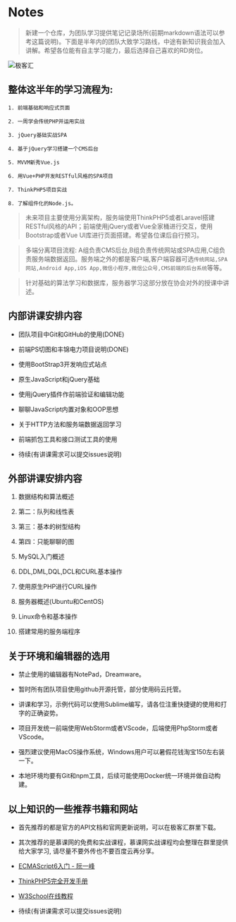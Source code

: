 # Notes

> 新建一个仓库，为团队学习提供笔记记录场所(前期markdown语法可以参考这篇说明)。下面是半年内的团队大致学习路线，中途有新知识我会加入讲解。希望各位能有自主学习能力，最后选择自己喜欢的RD岗位。

<p style="width: 300px; text-align: center;">

![极客汇](http://ool6x4l46.bkt.clouddn.com/jikehui.jpg)

</p>

<!-- more -->

## 整体这半年的学习流程为:

```
1. 前端基础和响应式页面

2. 一周学会传统PHP并运用实战

3. jQuery基础实战SPA

4. 基于jQuery学习搭建一个CMS后台

5. MVVM新秀Vue.js

6. 用Vue+PHP开发RESTful风格的SPA项目

7. ThinkPHP5项目实战

8. 了解组件化的Node.js。
```

> 未来项目主要使用分离架构，服务端使用ThinkPHP5或者Laravel搭建RESTful风格的API；前端使用jQuery或者Vue全家桶进行交互，使用Bootstrap或者Vue UI库进行页面搭建。希望各位课后自行预习。

> 多端分离项目流程: A组负责CMS后台,B组负责传统网站或SPA应用,C组负责服务端数据返回。服务端之外的都是客户端,客户端容器可选`传统网站,SPA网站,Android App,iOS App,微信小程序,微信公众号,CMS前端的后台系统`等等。

> 针对基础的算法学习和数据库，服务器学习这部分放在协会对外的授课中讲述。

## 内部讲课安排内容

- 团队项目中Git和GitHub的使用(DONE)

- 前端PS切图和丰锦电力项目说明(DONE)

- 使用BootStrap3开发响应式站点

- 原生JavaScript和jQuery基础

- 使用jQuery插件作前端验证和编辑功能

- 聊聊JavaScript内置对象和OOP思想

- 关于HTTP方法和服务端数据返回学习

- 前端抓包工具和接口测试工具的使用

- 待续(有讲课需求可以提交issues说明)

## 外部讲课安排内容

01. 数据结构和算法概述

02. 第二：队列和线性表

03. 第三：基本的树型结构

04. 第四：只能聊聊的图

05. MySQL入门概述

06. DDL,DML,DQL,DCL和CURL基本操作

07. 使用原生PHP进行CURL操作

08. 服务器概述(Ubuntu和CentOS)

09. Linux命令和基本操作

10. 搭建常用的服务端程序

## 关于环境和编辑器的选用

- 禁止使用的编辑器有NotePad，Dreamware。

- 暂时所有团队项目使用github开源托管，部分使用码云托管。

- 讲课和学习，示例代码可以使用Sublime编写，请各位注重快捷键的使用和打字的正确姿势。

- 项目开发统一前端使用WebStorm或者VScode，后端使用PhpStorm或者VScode。

- 强烈建议使用MacOS操作系统，Windows用户可以暑假花钱淘宝150左右装一下。

- 本地环境均要有Git和npm工具，后续可能使用Docker统一环境并做自动构建。

## 以上知识的一些推荐书籍和网站

- 首先推荐的都是官方的API文档和官网更新说明，可以在极客汇群里下载。

- 其次推荐的是慕课网的免费和实战课程，慕课网实战课程均会整理在群里提供给大家学习, 请尽量不要外传也不要百度云再分享。

- [ECMAScript6入门 - 阮一峰](http://es6.ruanyifeng.com/)

- [ThinkPHP5完全开发手册](https://www.kancloud.cn/manual/thinkphp5/118003)

- [W3School在线教程](http://www.w3school.com.cn/)

- 待续(有讲课需求可以提交issues说明)